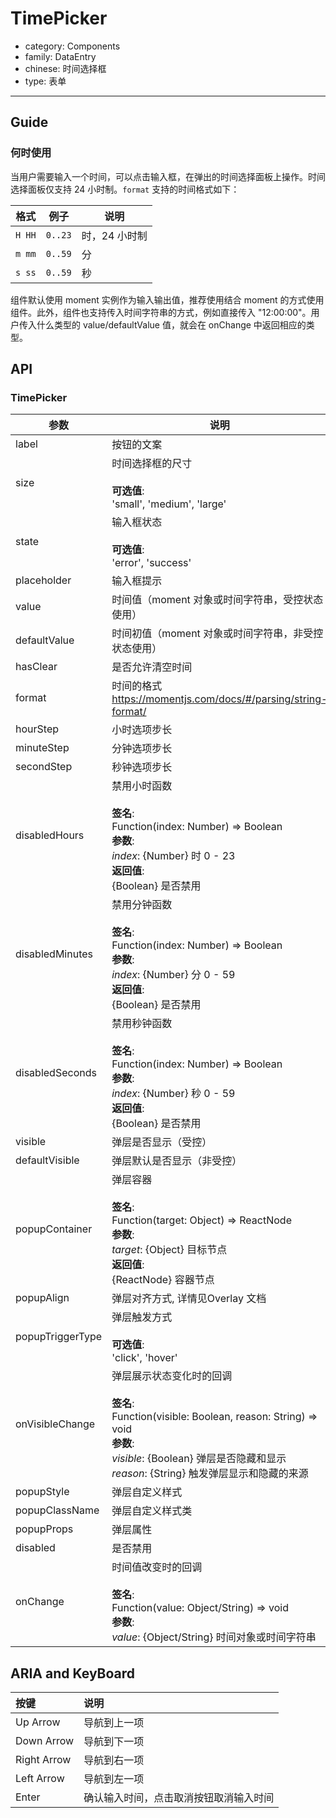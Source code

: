 # TimePicker

-   category: Components
-   family: DataEntry
-   chinese: 时间选择框
-   type: 表单

---

## Guide

### 何时使用

当用户需要输入一个时间，可以点击输入框，在弹出的时间选择面板上操作。时间选择面板仅支持 24 小时制。`format` 支持的时间格式如下：

| 格式     | 例子      | 说明       |
| ------ | ------- | -------- |
| `H HH` | `0..23` | 时，24 小时制 |
| `m mm` | `0..59` | 分        |
| `s ss` | `0..59` | 秒        |

组件默认使用 moment 实例作为输入输出值，推荐使用结合 moment 的方式使用组件。此外，组件也支持传入时间字符串的方式，例如直接传入 "12:00:00"。用户传入什么类型的 value/defaultValue 值，就会在 onChange 中返回相应的类型。

## API

### TimePicker

| 参数               | 说明                                                                                                                                                                | 类型        | 默认值        |
| ---------------- | ----------------------------------------------------------------------------------------------------------------------------------------------------------------- | --------- | ---------- |
| label            | 按钮的文案                                                                                                                                                             | ReactNode | -          |
| size             | 时间选择框的尺寸<br><br>**可选值**:<br>'small', 'medium', 'large'                                                                                                            | Enum      | 'medium'   |
| state            | 输入框状态<br><br>**可选值**:<br>'error', 'success'                                                                                                                       | Enum      | -          |
| placeholder      | 输入框提示                                                                                                                                                             | String    | -          |
| value            | 时间值（moment 对象或时间字符串，受控状态使用）                                                                                                                                       | custom    | -          |
| defaultValue     | 时间初值（moment 对象或时间字符串，非受控状态使用）                                                                                                                                     | custom    | -          |
| hasClear         | 是否允许清空时间                                                                                                                                                          | Boolean   | true       |
| format           | 时间的格式<br><https://momentjs.com/docs/#/parsing/string-format/>                                                                                                     | String    | 'HH:mm:ss' |
| hourStep         | 小时选项步长                                                                                                                                                            | Number    | -          |
| minuteStep       | 分钟选项步长                                                                                                                                                            | Number    | -          |
| secondStep       | 秒钟选项步长                                                                                                                                                            | Number    | -          |
| disabledHours    | 禁用小时函数<br><br>**签名**:<br>Function(index: Number) => Boolean<br>**参数**:<br>_index_: {Number} 时 0 - 23<br>**返回值**:<br>{Boolean} 是否禁用<br>                            | Function  | -          |
| disabledMinutes  | 禁用分钟函数<br><br>**签名**:<br>Function(index: Number) => Boolean<br>**参数**:<br>_index_: {Number} 分 0 - 59<br>**返回值**:<br>{Boolean} 是否禁用<br>                            | Function  | -          |
| disabledSeconds  | 禁用秒钟函数<br><br>**签名**:<br>Function(index: Number) => Boolean<br>**参数**:<br>_index_: {Number} 秒 0 - 59<br>**返回值**:<br>{Boolean} 是否禁用<br>                            | Function  | -          |
| visible          | 弹层是否显示（受控）                                                                                                                                                        | Boolean   | -          |
| defaultVisible   | 弹层默认是否显示（非受控）                                                                                                                                                     | Boolean   | -          |
| popupContainer   | 弹层容器<br><br>**签名**:<br>Function(target: Object) => ReactNode<br>**参数**:<br>_target_: {Object} 目标节点<br>**返回值**:<br>{ReactNode} 容器节点<br>                            | Function  | -          |
| popupAlign       | 弹层对齐方式, 详情见Overlay 文档                                                                                                                                             | String    | 'tl tl'    |
| popupTriggerType | 弹层触发方式<br><br>**可选值**:<br>'click', 'hover'                                                                                                                        | Enum      | 'click'    |
| onVisibleChange  | 弹层展示状态变化时的回调<br><br>**签名**:<br>Function(visible: Boolean, reason: String) => void<br>**参数**:<br>_visible_: {Boolean} 弹层是否隐藏和显示<br>_reason_: {String} 触发弹层显示和隐藏的来源 | Function  | func.noop  |
| popupStyle       | 弹层自定义样式                                                                                                                                                           | Object    | -          |
| popupClassName   | 弹层自定义样式类                                                                                                                                                          | String    | -          |
| popupProps       | 弹层属性                                                                                                                                                              | Object    | -          |
| disabled         | 是否禁用                                                                                                                                                              | Boolean   | false      |
| onChange         | 时间值改变时的回调<br><br>**签名**:<br>Function(value: Object/String) => void<br>**参数**:<br>_value_: {Object/String} 时间对象或时间字符串                                              | Function  | func.noop  |


## ARIA and KeyBoard

| 按键          | 说明                              |
| :---------- | :------------------------------ |
| Up Arrow    | 导航到上一项                          |
| Down Arrow  | 导航到下一项                          |
| Right Arrow | 导航到右一项 |
| Left Arrow  | 导航到左一项   |
| Enter       | 确认输入时间，点击取消按钮取消输入时间                 |
